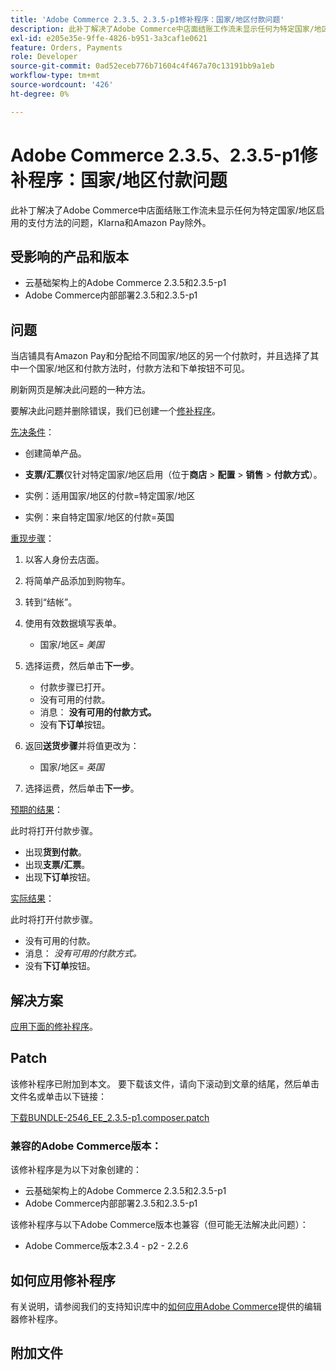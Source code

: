 ```yaml
---
title: 'Adobe Commerce 2.3.5、2.3.5-p1修补程序：国家/地区付款问题'
description: 此补丁解决了Adobe Commerce中店面结账工作流未显示任何为特定国家/地区启用的支付方法的问题，Klarna和Amazon Pay除外。
exl-id: e205e35e-9ffe-4826-b951-3a3caf1e0621
feature: Orders, Payments
role: Developer
source-git-commit: 0ad52eceb776b71604c4f467a70c13191bb9a1eb
workflow-type: tm+mt
source-wordcount: '426'
ht-degree: 0%

---
```


# Adobe Commerce 2.3.5、2.3.5-p1修补程序：国家/地区付款问题

此补丁解决了Adobe Commerce中店面结账工作流未显示任何为特定国家/地区启用的支付方法的问题，Klarna和Amazon Pay除外。

## 受影响的产品和版本

* 云基础架构上的Adobe Commerce 2.3.5和2.3.5-p1
* Adobe Commerce内部部署2.3.5和2.3.5-p1

## 问题

当店铺具有Amazon Pay和分配给不同国家/地区的另一个付款时，并且选择了其中一个国家/地区和付款方法时，付款方法和下单按钮不可见。

刷新网页是解决此问题的一种方法。

要解决此问题并删除错误，我们已创建一个[修补程序](assets/BUNDLE-2546_EE_2.3.5-p1.composer.patch.zip)。

<u>先决条件</u>：

* 创建简单产品。
* **支票/汇票**&#x200B;仅针对特定国家/地区启用（位于&#x200B;**商店** > **配置** > **销售** > **付款方式**）。

* 实例：适用国家/地区的付款=特定国家/地区
* 实例：来自特定国家/地区的付款=英国

<u>重现步骤</u>：

1. 以客人身份去店面。
1. 将简单产品添加到购物车。
1. 转到“结帐”。
1. 使用有效数据填写表单。

   * 国家/地区= *美国*

1. 选择运费，然后单击&#x200B;**下一步**。

   * 付款步骤已打开。
   * 没有可用的付款。
   * 消息： **没有可用的付款方式。**
   * 没有&#x200B;**下订单**&#x200B;按钮。

1. 返回&#x200B;**送货步骤**&#x200B;并将值更改为：

   * 国家/地区= *英国*

1. 选择运费，然后单击&#x200B;**下一步**。

<u>预期的结果</u>：

此时将打开付款步骤。

* 出现&#x200B;**货到付款**。
* 出现&#x200B;**支票/汇票**。
* 出现&#x200B;**下订单**&#x200B;按钮。

<u>实际结果</u>：

此时将打开付款步骤。

* 没有可用的付款。
* 消息： *没有可用的付款方式。*
* 没有&#x200B;**下订单**&#x200B;按钮。

## 解决方案

[应用下面的修补程序](assets/BUNDLE-2546_EE_2.3.5-p1.composer.patch.zip)。

## Patch

该修补程序已附加到本文。 要下载该文件，请向下滚动到文章的结尾，然后单击文件名或单击以下链接：

[下载BUNDLE-2546\_EE\_2.3.5-p1.composer.patch](assets/BUNDLE-2546_EE_2.3.5-p1.composer.patch.zip)

### 兼容的Adobe Commerce版本：

该修补程序是为以下对象创建的：

* 云基础架构上的Adobe Commerce 2.3.5和2.3.5-p1
* Adobe Commerce内部部署2.3.5和2.3.5-p1

该修补程序与以下Adobe Commerce版本也兼容（但可能无法解决此问题）：

* Adobe Commerce版本2.3.4 - p2 - 2.2.6

## 如何应用修补程序

有关说明，请参阅我们的支持知识库中的[如何应用Adobe Commerce](/help/how-to/general/how-to-apply-a-composer-patch-provided-by-magento.md)提供的编辑器修补程序。

## 附加文件
